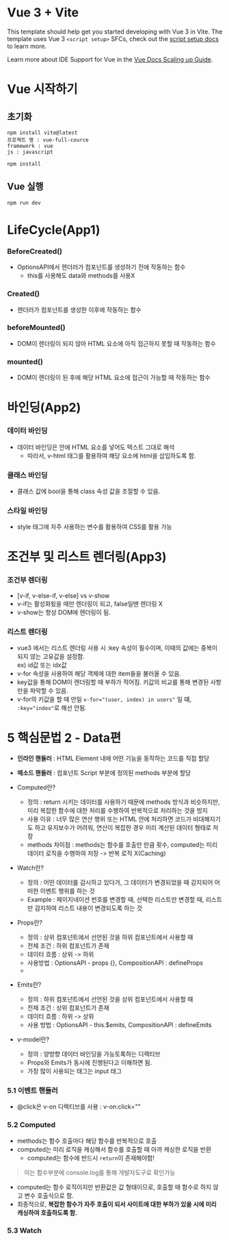 # Vue 3 + Vite

This template should help get you started developing with Vue 3 in Vite. The template uses Vue 3 `<script setup>` SFCs, check out the [script setup docs](https://v3.vuejs.org/api/sfc-script-setup.html#sfc-script-setup) to learn more.

Learn more about IDE Support for Vue in the [Vue Docs Scaling up Guide](https://vuejs.org/guide/scaling-up/tooling.html#ide-support).

# Vue 시작하기
## 초기화
```
npm install vite@latest
프로젝트 명 : vue-full-cource
framework : vue
js : javascript
```

```
npm install
```

## Vue 실행
```
npm run dev
```

# LifeCycle(App1)
### BeforeCreated()
- OptionsAPI에서 렌더러가 컴포넌트를 생성하기 전에 작동하는 함수
  - this를 사용해도 data와 methods를 사용X

### Created()
- 렌더러가 컴포넌트를 생성한 이후에 작동하는 함수

### beforeMounted() 
- DOM이 렌더링이 되지 않아 HTML 요소에 아직 접근하지 못할 때 작동하는 함수

### mounted()
- DOM이 렌더링이 된 후에 해당 HTML 요소에 접근이 가능할 때 작동하는 함수

# 바인딩(App2)
### 데이터 바인딩
- 데이터 바인딩은 안에 HTML 요소를 넣어도 텍스트 그대로 해석
  - 따라서, v-html 태그를 활용하여 해당 요소에 html을 삽입하도록 함.

### 클래스 바인딩
- 클래스 값에 bool을 통해 class 속성 값을 조절할 수 있음.

### 스타일 바인딩
- style 태그에 자주 사용하는 변수를 활용하여 CSS를 활용 가능

# 조건부 및 리스트 렌더링(App3)
### 조건부 렌더링
- [v-if, v-else-if, v-else] vs v-show
- v-if는 활성화됬을 때만 렌더링이 되고, false일땐 렌더링 X
- v-show는 항상 DOM에 렌더링이 됨.

### 리스트 렌더링
- vue3 에서는 리스트 렌더링 사용 시 :key 속성이 필수이며, 이때의 값에는 중복이 되지 않는 고유값을 설정함.  
ex) id값 또는 idx값 
- v-for 속성을 사용하여 해당 객체에 대한 item들을 불러올 수 있음.
- key값을 통해 DOM이 렌더링할 때 부하가 적어짐. 키값의 비교를 통해 변경된 사항만을 파악할 수 있음.
- v-for의 키값을 할 때 만일 `v-for="(user, index) in users"` 일 떄, `:key="index"`로 해선 안됨.

# 5 핵심문법 2 - Data편
- **인라인 핸들러** : HTML Element 내에 어떤 기능을 동작하는 코드를 직접 할당

- **메소드 핸들러** : 컴포넌트 Script 부분에 정의된 methods 부분에 할당

- Computed란?
  - 정의 : return 시키는 데이터를 사용하기 때문에 methods 방식과 비슷하지만, 미리 복잡한 함수에 대한 처리를 수행하여 반복적으로 처리하는 것을 방지
  - 사용 이유 : 너무 많은 연산 행위 또는 HTML 안에 처리하면 코드가 비대해지기도 하고 유지보수가 어려워, 연산이 복잡한 경우 미리 계산된 데이터 형태로 저장
  - methods 차이점 : methods는 함수를 호출만 만큼 횟수, computed는 미리 데이터 로직을 수행하여 저장 -> 반복 로직 X(Caching)
- Watch란?
  - 정의 : 어떤 데이터를 감시하고 있다가, 그 데이터가 변경되었을 때 감지되어 어떠한 이벤트 행위를 하는 것
  - Example : 페이지네이션 번호를 변경할 때, 선택한 리스트만 변경할 때, 리스트만 감지하여 리스트 내용이 변경되도록 하는 것

- Props란?
  - 정의 : 상위 컴포넌트에서 선언된 것을 하위 컴포넌트에서 사용할 때
  - 전체 조건 : 하위 컴포넌트가 존재
  - 데이터 흐름 : 상위 -> 하위
  - 사용방법 : OptionsAPI - props {}, CompositionAPI : defineProps
  - 

- Emits란?
  - 정의 : 하위 컴포넌트에서 선언된 것을 상위 컴포넌트에서 사용할 때
  - 전체 조건 : 상위 컴포넌트가 존재
  - 데이터 흐름 : 하위 -> 상위
  - 사용 방법 : OptionsAPI - this.$emits, CompositionAPI : defineEmits

- v-model란?
  - 정의 : 양방향 데이터 바인딩을 가능토록하는 디렉티브
  - Props와 Emits가 동시에 진행된다고 이해하면 됨.
  - 가장 많이 사용되는 태그는 input 태그

### 5.1 이벤트 핸들러
- @click은 v-on 디렉티브를 사용 : v-on:click=""

### 5.2 Computed
- methods는 함수 호출마다 해당 함수를 반복적으로 호출
- computed는 미리 로직을 캐싱해서 함수를 호출할 때 아까 캐싱한 로직을 반환
  - computed는 함수에 반드시 `return`이 존재해야함!
> 이는 함수부분에 console.log를 통해 개발자도구로 확인가능
- computed는 함수 로직이지만 반환값은 값 형태이므로, 호출할 때 함수로 하지 않고 변수 호출식으로 함.
- 최종적으로, **복잡한 함수가 자주 호출이 되서 사이트에 대한 부하가 있을 시에 미리 캐싱하여 호출하도록 함.**

### 5.3 Watch

